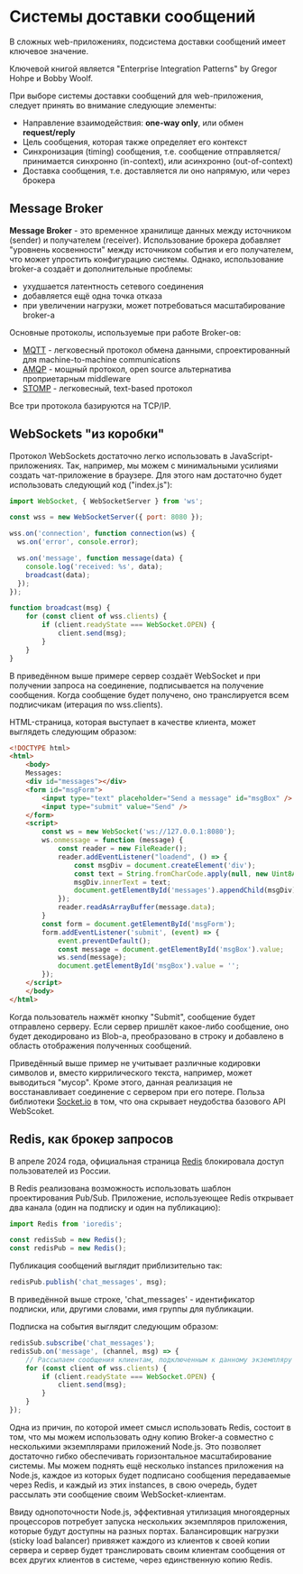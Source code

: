# Системы доставки сообщений

В сложных web-приложениях, подсистема доставки сообщений имеет ключевое значение.

Ключевой книгой является "Enterprise Integration Patterns" by Gregor Hohpe и Bobby Woolf.

При выборе системы доставки сообщений для web-приложения, следует принять во внимание следующие элементы:

- Направление взаимодействия: **one-way only**, или обмен **request/reply**
- Цель сообщения, которая также определяет его контекст
- Синхронизация (timing) сообщения, т.е. сообщение отправляется/принимается синхронно (in-context), или асинхронно (out-of-context)
- Доставка сообщения, т.е. доставляется ли оно напрямую, или через брокера

## Message Broker

**Message Broker** - это временное хранилище данных между источником (sender) и получателем (receiver). Использование брокера добавляет "уровнень косвенности" между источником события и его получателем, что может упростить конфигурацию системы. Однако, использование broker-а создаёт и дополнительные проблемы:

- ухудшается латентность сетевого соединения
- добавляется ещё одна точка отказа
- при увеличении нагрузки, может потребоваться масштабирование broker-а

Основные протоколы, используемые при работе Broker-ов:

- [MQTT](https://mqtt.org/) - легковесный протокол обмена данными, спроектированный для machine-to-machine communications
- [AMQP](https://www.amqp.org/) - мощный протокол, open source альтернатива проприетарным middleware
- [STOMP](https://stomp.github.io/) - легковесный, text-based протокол

Все три протокола базируются на TCP/IP.

## WebSockets "из коробки"

Протокол WebSockets достаточно легко использовать в JavaScript-приложениях. Так, например, мы можем с минимальными усилиями создать чат-приложение в браузере. Для этого нам достаточно будет использовать следующий код ("index.js"):

```js
import WebSocket, { WebSocketServer } from 'ws';

const wss = new WebSocketServer({ port: 8080 });

wss.on('connection', function connection(ws) {
  ws.on('error', console.error);

  ws.on('message', function message(data) {
    console.log('received: %s', data);
	broadcast(data);
  });
});

function broadcast(msg) {
	for (const client of wss.clients) {
		if (client.readyState === WebSocket.OPEN) {
			client.send(msg);
		}
	}
}
```

В приведённом выше примере сервер создаёт WebSocket и при получении запроса на соединение, подписывается на получение сообщения. Когда сообщение будет получено, оно транслируется всем подписчикам (итерация по wss.clients).

HTML-страница, которая выступает в качестве клиента, может выглядеть следующим образом:

```html
<!DOCTYPE html>
<html>
	<body>
	Messages:
	<div id="messages"></div>
	<form id="msgForm">
		<input type="text" placeholder="Send a message" id="msgBox" />
		<input type="submit" value="Send" />
	</form>
	<script>
		const ws = new WebSocket('ws://127.0.0.1:8080');
		ws.onmessage = function (message) {
			const reader = new FileReader();
			reader.addEventListener("loadend", () => {
				const msgDiv = document.createElement('div');
				const text = String.fromCharCode.apply(null, new Uint8Array(reader.result));
				msgDiv.innerText = text;
				document.getElementById('messages').appendChild(msgDiv);
			});
			reader.readAsArrayBuffer(message.data);
		}
		const form = document.getElementById('msgForm');
		form.addEventListener('submit', (event) => {
			event.preventDefault();
			const message = document.getElementById('msgBox').value;
			ws.send(message);
			document.getElementById('msgBox').value = '';
		});
	</script>
	</body>
</html>
```

Когда пользователь нажмёт кнопку "Submit", сообщение будет отправлено серверу. Если сервер пришлёт какое-либо сообщение, оно будет декодировано из Blob-а, преобразовано в строку и добавлено в область отображения полученных сообщений.

Приведённый выше пример не учитывает различные кодировки символов и, вместо киррилического текста, например, может выводиться "мусор". Кроме этого, данная реализация не восстанавливает соединение с сервером при его потере. Польза библиотеки [Socket.io](https://socket.io/) в том, что она скрывает неудобства базового API WebScoket.

## Redis, как брокер запросов

В апреле 2024 года, официальная страница [Redis](https://redis.io/) блокировала доступ пользователей из России.

В Redis реализована возможность использовать шаблон проектирования Pub/Sub. Приложение, используеющее Redis открывает два канала (один на подписку и один на публикацию):

```js
import Redis from 'ioredis';

const redisSub = new Redis();
const redisPub = new Redis();
```

Публикация сообщений выглядит приблизительно так:

```js
redisPub.publish('chat_messages', msg);
```

В приведённой выше строке, 'chat_messages' - идентификатор подписки, или, другими словами, имя группы для публикации.

Подписка на события выглядит следующим образом:

```js
redisSub.subscribe('chat_messages');
redisSub.on('message', (channel, msg) => {
	// Рассылаем сообщения клиентам, подключенным к данному экземпляру приложения
	for (const client of wss.clients) {
		if (client.readyState === WebSocket.OPEN) {
			client.send(msg);
		}
	}
});
```

Одна из причин, по которой имеет смысл использовать Redis, состоит в том, что мы можем использовать одну копию Broker-а совместно с несколькими экземплярами приложений Node.js. Это позволяет достаточно гибко обеспечивать горизонтальное масштабирование системы. Мы можем поднять ещё несколько instances приложения на Node.js, каждое из которых будет подписано сообщения передаваемые через Redis, и каждый из этих instances, в свою очередь, будет рассылать эти сообщение своим WebSocket-клиентам.

Ввиду однопоточности Node.js, эффективная утилизация многоядерных процессоров потребует запуска нескольких экземпляров приложения, которые будут доступны на разных портах. Балансировщик нагрузки (sticky load balancer) привяжет каждого из клиентов к своей копии сервера и сервер будет транслировать своим клиентам сообщения от всех других клиентов в системе, через единственную копию Redis.
